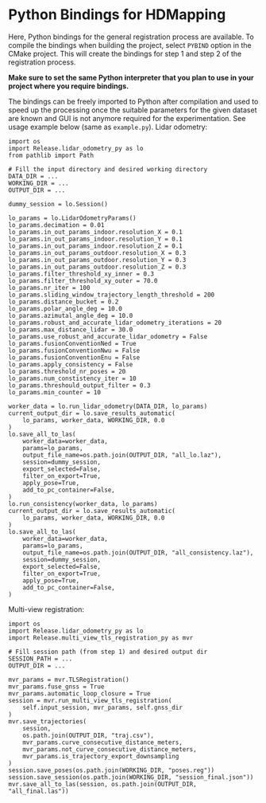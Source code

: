 # Python Bindings for HDMapping

Here, Python bindings for the general registration process are available. To compile the bindings when building the project, select `PYBIND` option in the CMake project. This will create the bindings for step 1 and step 2 of the registration process.

**Make sure to set the same Python interpreter that you plan to use in your project where you require bindings.**

The bindings can be freely imported to Python after compilation and used to speed up the processing once the suitable parameters for the given dataset are known and GUI is not anymore required for the experimentation. See usage example below (same as `example.py`). Lidar odometry:

```
import os 
import Release.lidar_odometry_py as lo
from pathlib import Path

# Fill the input directory and desired working directory
DATA_DIR = ...
WORKING_DIR = ...
OUTPUT_DIR = ...

dummy_session = lo.Session()

lo_params = lo.LidarOdometryParams()
lo_params.decimation = 0.01
lo_params.in_out_params_indoor.resolution_X = 0.1
lo_params.in_out_params_indoor.resolution_Y = 0.1
lo_params.in_out_params_indoor.resolution_Z = 0.1
lo_params.in_out_params_outdoor.resolution_X = 0.3
lo_params.in_out_params_outdoor.resolution_Y = 0.3
lo_params.in_out_params_outdoor.resolution_Z = 0.3
lo_params.filter_threshold_xy_inner = 0.3
lo_params.filter_threshold_xy_outer = 70.0
lo_params.nr_iter = 100  
lo_params.sliding_window_trajectory_length_threshold = 200
lo_params.distance_bucket = 0.2
lo_params.polar_angle_deg = 10.0
lo_params.azimutal_angle_deg = 10.0
lo_params.robust_and_accurate_lidar_odometry_iterations = 20
lo_params.max_distance_lidar = 30.0
lo_params.use_robust_and_accurate_lidar_odometry = False
lo_params.fusionConventionNed = True
lo_params.fusionConventionNwu = False
lo_params.fusionConventionEnu = False
lo_params.apply_consistency = False
lo_params.threshold_nr_poses = 20
lo_params.num_constistency_iter = 10   
lo_params.threshould_output_filter = 0.3 
lo_params.min_counter = 10 

worker_data = lo.run_lidar_odometry(DATA_DIR, lo_params)
current_output_dir = lo.save_results_automatic(
    lo_params, worker_data, WORKING_DIR, 0.0
)
lo.save_all_to_las(
    worker_data=worker_data,
    params=lo_params,
    output_file_name=os.path.join(OUTPUT_DIR, "all_lo.laz"),
    session=dummy_session,
    export_selected=False,
    filter_on_export=True,
    apply_pose=True,
    add_to_pc_container=False,
)
lo.run_consistency(worker_data, lo_params)
current_output_dir = lo.save_results_automatic(
    lo_params, worker_data, WORKING_DIR, 0.0
)
lo.save_all_to_las(
    worker_data=worker_data,
    params=lo_params,
    output_file_name=os.path.join(OUTPUT_DIR, "all_consistency.laz"),
    session=dummy_session,
    export_selected=False,
    filter_on_export=True,
    apply_pose=True,
    add_to_pc_container=False,
)
```

Multi-view registration:

```
import os
import Release.lidar_odometry_py as lo
import Release.multi_view_tls_registration_py as mvr

# Fill session path (from step 1) and desired output dir
SESSION_PATH = ... 
OUTPUT_DIR = ...

mvr_params = mvr.TLSRegistration()
mvr_params.fuse_gnss = True
mvr_params.automatic_loop_closure = True
session = mvr.run_multi_view_tls_registration(
    self.input_session, mvr_params, self.gnss_dir
)
mvr.save_trajectories(
    session, 
    os.path.join(OUTPUT_DIR, "traj.csv"), 
    mvr_params.curve_consecutive_distance_meters, 
    mvr_params.not_curve_consecutive_distance_meters, 
    mvr_params.is_trajectory_export_downsampling
)
session.save_poses(os.path.join(WORKING_DIR, "poses.reg"))
session.save_session(os.path.join(WORKING_DIR, "session_final.json"))
mvr.save_all_to_las(session, os.path.join(OUTPUT_DIR, "all_final.las"))
```
